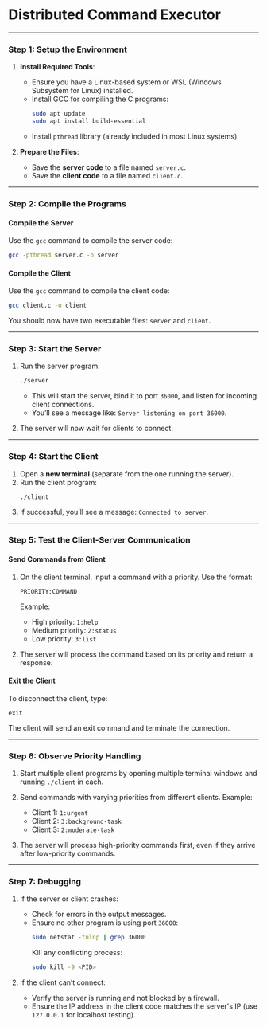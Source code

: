 # Distributed Command Executor

---

### **Step 1: Setup the Environment**

1. **Install Required Tools**:
   - Ensure you have a Linux-based system or WSL (Windows Subsystem for Linux) installed.
   - Install GCC for compiling the C programs:
     ```bash
     sudo apt update
     sudo apt install build-essential
     ```
   - Install `pthread` library (already included in most Linux systems).

2. **Prepare the Files**:
   - Save the **server code** to a file named `server.c`.
   - Save the **client code** to a file named `client.c`.

---

### **Step 2: Compile the Programs**

#### Compile the Server
Use the `gcc` command to compile the server code:
```bash
gcc -pthread server.c -o server
```

#### Compile the Client
Use the `gcc` command to compile the client code:
```bash
gcc client.c -o client
```

You should now have two executable files: `server` and `client`.

---

### **Step 3: Start the Server**

1. Run the server program:
   ```bash
   ./server
   ```
   - This will start the server, bind it to port `36000`, and listen for incoming client connections.
   - You’ll see a message like: `Server listening on port 36000`.

2. The server will now wait for clients to connect.

---

### **Step 4: Start the Client**

1. Open a **new terminal** (separate from the one running the server).
2. Run the client program:
   ```bash
   ./client
   ```
3. If successful, you’ll see a message: `Connected to server`.

---

### **Step 5: Test the Client-Server Communication**

#### Send Commands from Client
1. On the client terminal, input a command with a priority. Use the format:
   ```
   PRIORITY:COMMAND
   ```
   Example:
   - High priority: `1:help`
   - Medium priority: `2:status`
   - Low priority: `3:list`

2. The server will process the command based on its priority and return a response.

#### Exit the Client
To disconnect the client, type:
```text
exit
```
The client will send an exit command and terminate the connection.

---

### **Step 6: Observe Priority Handling**

1. Start multiple client programs by opening multiple terminal windows and running `./client` in each.
2. Send commands with varying priorities from different clients. Example:
   - Client 1: `1:urgent`
   - Client 2: `3:background-task`
   - Client 3: `2:moderate-task`

3. The server will process high-priority commands first, even if they arrive after low-priority commands.

---

### **Step 7: Debugging**

1. If the server or client crashes:
   - Check for errors in the output messages.
   - Ensure no other program is using port `36000`:
     ```bash
     sudo netstat -tulnp | grep 36000
     ```
     Kill any conflicting process:
     ```bash
     sudo kill -9 <PID>
     ```

2. If the client can’t connect:
   - Verify the server is running and not blocked by a firewall.
   - Ensure the IP address in the client code matches the server's IP (use `127.0.0.1` for localhost testing).
